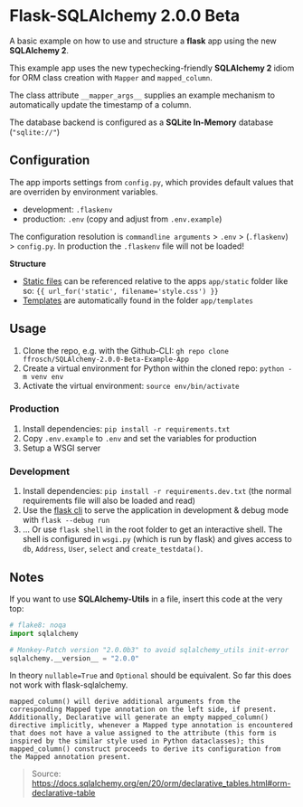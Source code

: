 # Flask-SQLAlchemy 2.0.0 Beta

A basic example on how to use and structure a **flask** app using the new **SQLAlchemy 2**.

This example app uses the new typechecking-friendly **SQLAlchemy 2** idiom for ORM class creation with `Mapper` and `mapped_column`.

The class attribute `__mapper_args__` supplies an example mechanism to automatically update the timestamp of a column.

The database backend is configured as a **SQLite In-Memory** database (`"sqlite://"`)

## Configuration

The app imports settings from `config.py`, which provides default values that are overriden by environment variables.

- development: `.flaskenv`
- production: `.env` (copy and adjust from `.env.example`)

The configuration resolution is `commandline arguments` > `.env` > (`.flaskenv`) > `config.py`.
In production the `.flaskenv` file will not be loaded!

**Structure**

- [Static files](https://flask.palletsprojects.com/en/2.2.x/tutorial/static/) can be referenced relative to the apps `app/static` folder like so: `{{ url_for('static', filename='style.css') }}`
- [Templates](https://flask.palletsprojects.com/en/2.2.x/tutorial/templates/) are automatically found in the folder `app/templates`

## Usage

1. Clone the repo, e.g. with the Github-CLI: `gh repo clone ffrosch/SQLAlchemy-2.0.0-Beta-Example-App`
1. Create a virtual environment for Python within the cloned repo: `python -m venv env`
1. Activate the virtual environment: `source env/bin/activate`

### Production

1. Install dependencies: `pip install -r requirements.txt`
1. Copy `.env.example` to `.env` and set the variables for production
1. Setup a WSGI server

### Development

1. Install dependencies: `pip install -r requirements.dev.txt` (the normal requirements file will also be loaded and read)
1. Use the [flask cli](https://flask.palletsprojects.com/en/2.2.x/cli/) to serve the application in development & debug mode with `flask --debug run`
1. ... Or use `flask shell` in the root folder to get an interactive shell.
   The shell is configured in `wsgi.py` (which is run by flask) and gives access to `db`, `Address`, `User`, `select` and `create_testdata()`.

## Notes

If you want to use **SQLAlchemy-Utils** in a file, insert this code at the very top:

```python
# flake8: noqa
import sqlalchemy

# Monkey-Patch version "2.0.0b3" to avoid sqlalchemy_utils init-error
sqlalchemy.__version__ = "2.0.0"
```

In theory `nullable=True` and `Optional` should be equivalent.
So far this does not work with flask-sqlalchemy.

```
mapped_column() will derive additional arguments from the corresponding Mapped type annotation on the left side, if present. Additionally, Declarative will generate an empty mapped_column() directive implicitly, whenever a Mapped type annotation is encountered that does not have a value assigned to the attribute (this form is inspired by the similar style used in Python dataclasses); this mapped_column() construct proceeds to derive its configuration from the Mapped annotation present.
```

> Source: https://docs.sqlalchemy.org/en/20/orm/declarative_tables.html#orm-declarative-table
